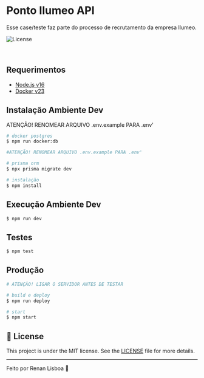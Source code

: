 # Ponto Ilumeo API
Esse case/teste faz parte do processo de recrutamento da empresa Ilumeo.

<p>
  <img alt="License" src="https://img.shields.io/badge/License-MIT-yellow.svg">
</p>

<br>

## Requerimentos

- [Node.js v16](https://nodejs.org/en/)
- [Docker v23](https://www.docker.com/)

## Instalação Ambiente Dev

ATENÇÃO! RENOMEAR ARQUIVO .env.example PARA .env'

```bash
# docker postgres
$ npm run docker:db

#ATENÇÃO! RENOMEAR ARQUIVO .env.example PARA .env'

# prisma orm
$ npx prisma migrate dev

# instalação
$ npm install
```

## Execução Ambiente Dev

```bash
$ npm run dev
```

## Testes

```bash
$ npm test
```

## Produção

```bash
# ATENÇÃO! LIGAR O SERVIDOR ANTES DE TESTAR

# build e deploy
$ npm run deploy

# start
$ npm start
```

## :memo: License

This project is under the MIT license. See the [LICENSE](LICENSE.md) file for more details.

---

Feito por Renan Lisboa :wave:
